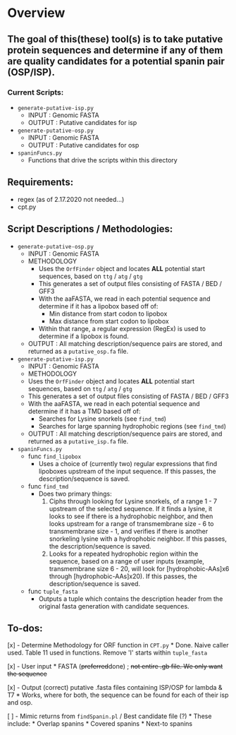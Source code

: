 # Overview

## The goal of this(these) tool(s) is to take putative protein sequences and determine if any of them are quality candidates for a potential spanin pair (OSP/ISP). 
### Current Scripts:
* `generate-putative-isp.py`
    * INPUT : Genomic FASTA 
    * OUTPUT : Putative candidates for isp
* `generate-putative-osp.py`
    * INPUT : Genomic FASTA
    * OUTPUT : Putative candidates for osp
* `spaninFuncs.py`
    * Functions that drive the scripts within this directory

## Requirements:
* regex (as of 2.17.2020 not needed...)
* cpt.py

## Script Descriptions / Methodologies:
* `generate-putative-osp.py`
    * INPUT : Genomic FASTA
    * METHODOLOGY 
        * Uses the `OrfFinder` object and locates __ALL__ potential start sequences, based on `ttg` / `atg` / `gtg`
        * This generates a set of output files consisting of FASTA / BED / GFF3 
        * With the aaFASTA, we read in each potential sequence and determine if it has a lipobox based off of: 
            * Min distance from start codon to lipobox
            * Max distance from start codon to lipobox
        * Within that range, a regular expression (RegEx) is used to determine if a lipobox is found.
    * OUTPUT : All matching description/sequence pairs are stored, and returned as a `putative_osp.fa` file.
* `generate-putative-isp.py`
    * INPUT : Genomic FASTA
    * METHODOLOGY
    * Uses the `OrfFinder` object and locates __ALL__ potential start sequences, based on `ttg` / `atg` / `gtg`
    * This generates a set of output files consisting of FASTA / BED / GFF3 
    * With the aaFASTA, we read in each potential sequence and determine if it has a TMD based off of:
        * Searches for Lysine snorkels (see `find_tmd`)
        * Searches for large spanning hydrophobic regions (see `find_tmd`)
    * OUTPUT : All matching description/sequence pairs are stored, and returned as a `putative_isp.fa` file.
* `spaninFuncs.py`
    * func `find_lipobox`
        * Uses a choice of (currently two) regular expressions that find lipoboxes upstream of the input sequence. If this passes, the description/sequence is saved.
    * func `find_tmd`
        * Does two primary things:
            1. Ciphs through looking for Lysine snorkels, of a range 1 - 7 upstream of the selected sequence. If it finds a lysine, it looks to see if there is a hydrophobic neighbor, and then looks upstream for a range of transmembrane size - 6 to transmembrane size - 1, and verifies if there is another snorkeling lysine with a hydrophobic neighbor. If this passes, the description/sequence is saved.
            2. Looks for a repeated hydrophobic region within the sequence, based on a range of user inputs (example, transmembrane size 6 - 20, will look for [hydrophobic-AAs]x6 through [hydrophobic-AAs]x20). If this passes, the description/sequence is saved.
    * func `tuple_fasta`
        * Outputs a tuple which contains the description header from the original fasta generation with candidate sequences.

## To-dos:
[x] - Determine Methodology for ORF function in `CPT.py`
    * Done. Naive caller used. Table 11 used in functions. Remove 'I' starts within `tuple_fasta`

[x] - User input 
    * FASTA (<s>preferred</s>done) ; <s>not entire .gb file. We only want the sequence</s>

[x] - Output (correct) putative .fasta files containing ISP/OSP for lambda & T7
    * Works, where for both, the sequence can be found for each of their isp and osp.

[ ] - Mimic returns from `findSpanin.pl` / Best candidate file (?) 
    * These include:
        * Overlap spanins
        * Covered spanins
        * Next-to spanins